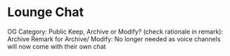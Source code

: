 # Lounge Chat

OG Category: Public
Keep, Archive or Modify? (check rationale in remark): Archive
Remark for Archive/ Modify: No longer needed as voice channels will now come with their own chat